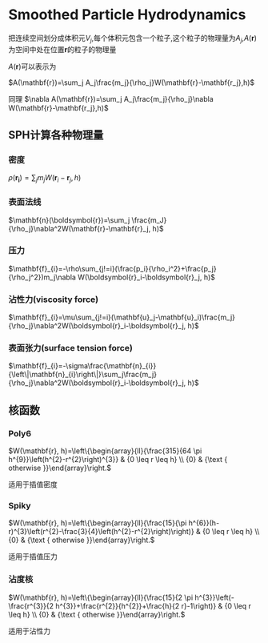 # Smoothed Particle Hydrodynamics
把连续空间划分成体积元$V_j$,每个体积元包含一个粒子,这个粒子的物理量为$A_j$,$A(\mathbf{r})$为空间中处在位置$\mathbf{r}$的粒子的物理量

$A(\mathbf{r})$可以表示为

$A(\mathbf{r})=\sum_j A_j\frac{m_j}{\rho_j}W(\mathbf{r}-\mathbf{r_j},h)$

同理 $\nabla A(\mathbf{r})=\sum_j A_j\frac{m_j}{\rho_j}\nabla W(\mathbf{r}-\mathbf{r_j},h)$

## SPH计算各种物理量
### 密度
$\rho(\mathbf{r_i})=\sum_j m_j W(\mathbf{r}_i-\mathbf{r}_j,h)$

### 表面法线
$\mathbf{n}(\boldsymbol{r})=\sum_j \frac{m_J}{\rho_j}\nabla^2W(\mathbf{r}-\mathbf{r}_j, h)$

### 压力
$\mathbf{f}_{i}=-\rho\sum_{j!=i}(\frac{p_i}{\rho_i^2}+\frac{p_j}{\rho_j^2})m_j\nabla W(\boldsymbol{r}_i-\boldsymbol{r}_j, h)$

### 沾性力(viscosity force)
$\mathbf{f}_{i}=\mu\sum_{j!=i}(\mathbf{u}_j-\mathbf{u}_i)\frac{m_j}{\rho_j}\nabla^2W(\boldsymbol{r}_i-\boldsymbol{r}_j, h)$

### 表面张力(surface tension force)
$\mathbf{f}_{i}=-\sigma\frac{\mathbf{n}_{i}}{\left\|\mathbf{n}_{i}\right\|}\sum_j\frac{m_j}{\rho_j}\nabla^2W(\boldsymbol{r}_i-\boldsymbol{r}_j, h)$

## 核函数
### Poly6
$W(\mathbf{r}, h)=\left\{\begin{array}{ll}{\frac{315}{64 \pi h^{9}}\left(h^{2}-r^{2}\right)^{3}} & {0 \leq r \leq h} \\ {0} & {\text { otherwise }}\end{array}\right.$

适用于插值密度

### Spiky
$W(\mathbf{r}, h)=\left\{\begin{array}{ll}{\frac{15}{\pi h^{6}}(h-r)^{3}\left(r^{2}-\frac{3}{4}\left(h^{2}-r^{2}\right)\right)} & {0 \leq r \leq h} \\ {0} & {\text { otherwise }}\end{array}\right.$

适用于插值压力

### 沾度核
$W(\mathbf{r}, h)=\left\{\begin{array}{ll}{\frac{15}{2 \pi h^{3}}\left(-\frac{r^{3}}{2 h^{3}}+\frac{r^{2}}{h^{2}}+\frac{h}{2 r}-1\right)} & {0 \leq r \leq h} \\ {0} & {\text { otherwise }}\end{array}\right.$

适用于沾性力
